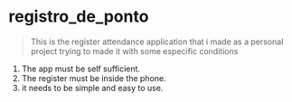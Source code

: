 # registro_de_ponto

> This is the register attendance application that i made as a personal project trying to made it with some especific conditions
1. The app must be self sufficient.
2. The register must be inside the phone.
3. it needs to be simple and easy to use.
